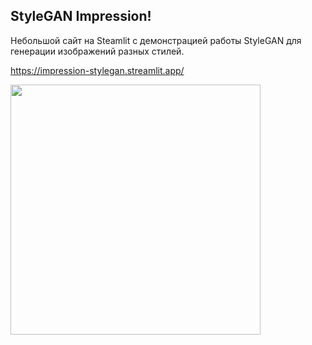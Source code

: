 ## StyleGAN Impression!

Небольшой сайт на Steamlit с демонстрацией работы StyleGAN для генерации изображений разных стилей.

https://impression-stylegan.streamlit.app/

<img src="https://github.com/Bravi-study/impressionist-stylegan/blob/main/images/screen.png" height="400"/>
